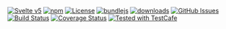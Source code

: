 [![Svelte v5](https://img.shields.io/badge/svelte-v5-orange.svg)](https://svelte.dev)
[![npm](https://img.shields.io/npm/v/@template-tools/template-designer.svg)](https://www.npmjs.com/package/@template-tools/template-designer)
[![License](https://img.shields.io/badge/License-BSD%203--Clause-blue.svg)](https://spdx.org/licenses/0BSD.html)
[![bundlejs](https://deno.bundlejs.com/?q=@template-tools/template-designer\&badge=detailed)](https://bundlejs.com/?q=@template-tools/template-designer)
[![downloads](http://img.shields.io/npm/dm/@template-tools/template-designer.svg?style=flat-square)](https://npmjs.org/package/@template-tools/template-designer)
[![GitHub Issues](https://img.shields.io/github/issues/template-tools/template-designer.svg?style=flat-square)](https://github.com/template-tools/template-designer/issues)
[![Build Status](https://img.shields.io/endpoint.svg?url=https%3A%2F%2Factions-badge.atrox.dev%2Ftemplate-tools%2Ftemplate-designer%2Fbadge\&style=flat)](https://actions-badge.atrox.dev/template-tools/template-designer/goto)
[![Coverage Status](https://coveralls.io/repos/template-tools/template-designer/badge.svg)](https://coveralls.io/github/template-tools/template-designer)
[![Tested with TestCafe](https://img.shields.io/badge/tested%20with-TestCafe-2fa4cf.svg)](https://github.com/DevExpress/testcafe)
